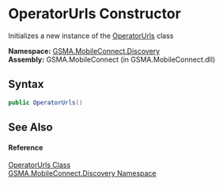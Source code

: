 OperatorUrls Constructor
========================
Initializes a new instance of the [OperatorUrls][1] class

**Namespace:** [GSMA.MobileConnect.Discovery][2]  
**Assembly:** GSMA.MobileConnect (in GSMA.MobileConnect.dll)

Syntax
------

```csharp
public OperatorUrls()
```


See Also
--------

#### Reference
[OperatorUrls Class][1]  
[GSMA.MobileConnect.Discovery Namespace][2]  

[1]: README.md
[2]: ../README.md
[3]: ../../_icons/Help.png